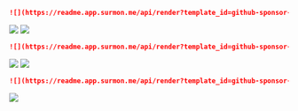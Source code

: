 ```markdown
![](https://readme.app.surmon.me/api/render?template_id=github-sponsor-button&props.username=<github_username>&svg.width=200&svg.height=50)
```

![](https://readme.app.surmon.me/api/render?template_id=github-sponsor-button&props.username=surmon-china&svg.width=200&svg.height=50)
![](https://readme.app.surmon.me/api/render?template_id=github-sponsor-button&props.username=surmon-china&props.animation=true&svg.width=200&svg.height=50)

```markdown
![](https://readme.app.surmon.me/api/render?template_id=github-sponsor-button&props.username=<github_username>&props.lineStyle=true&svg.width=200&svg.height=50)
```

![](https://readme.app.surmon.me/api/render?template_id=github-sponsor-button&props.username=surmon-china&props.lineStyle=true&svg.width=220&svg.height=46)
![](https://readme.app.surmon.me/api/render?template_id=github-sponsor-button&props.username=surmon-china&svg.width=220&svg.height=46&props.lineStyle=true&props.uppercase=true&props.animation=true)

```markdown
![](https://readme.app.surmon.me/api/render?template_id=github-sponsor-button&props.username=<github_username>&props.radius=8&props.text=BE%20SPONSOR&svg.width=260&svg.height=50)
```

![](https://readme.app.surmon.me/api/render?template_id=github-sponsor-button&props.username=surmon-china&props.radius=8&props.text=Be%20Sponsor&svg.width=260&svg.height=50)

